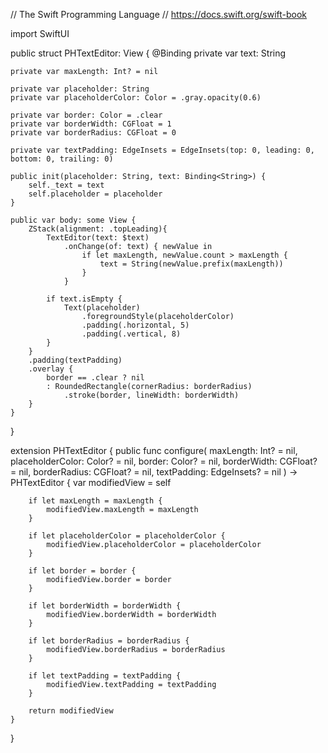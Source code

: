 // The Swift Programming Language
// https://docs.swift.org/swift-book

import SwiftUI

public struct PHTextEditor: View {
    @Binding private var text: String
    
    private var maxLength: Int? = nil
    
    private var placeholder: String
    private var placeholderColor: Color = .gray.opacity(0.6)
    
    private var border: Color = .clear
    private var borderWidth: CGFloat = 1
    private var borderRadius: CGFloat = 0
    
    private var textPadding: EdgeInsets = EdgeInsets(top: 0, leading: 0, bottom: 0, trailing: 0)
    
    public init(placeholder: String, text: Binding<String>) {
        self._text = text
        self.placeholder = placeholder
    }
    
    public var body: some View {
        ZStack(alignment: .topLeading){
            TextEditor(text: $text)
                .onChange(of: text) { newValue in
                    if let maxLength, newValue.count > maxLength {
                        text = String(newValue.prefix(maxLength))
                    }
                }
            
            if text.isEmpty {
                Text(placeholder)
                    .foregroundStyle(placeholderColor)
                    .padding(.horizontal, 5)
                    .padding(.vertical, 8)
            }
        }
        .padding(textPadding)
        .overlay {
            border == .clear ? nil
            : RoundedRectangle(cornerRadius: borderRadius)
                .stroke(border, lineWidth: borderWidth)
        }
    }
    
}

extension PHTextEditor {
    public func configure(
        maxLength: Int? = nil,
        placeholderColor: Color? = nil,
        border: Color? = nil,
        borderWidth: CGFloat? = nil,
        borderRadius: CGFloat? = nil,
        textPadding: EdgeInsets? = nil
    ) -> PHTextEditor {
        var modifiedView = self
        
        if let maxLength = maxLength {
            modifiedView.maxLength = maxLength
        }
        
        if let placeholderColor = placeholderColor {
            modifiedView.placeholderColor = placeholderColor
        }
        
        if let border = border {
            modifiedView.border = border
        }
        
        if let borderWidth = borderWidth {
            modifiedView.borderWidth = borderWidth
        }
        
        if let borderRadius = borderRadius {
            modifiedView.borderRadius = borderRadius
        }
        
        if let textPadding = textPadding {
            modifiedView.textPadding = textPadding
        }
        
        return modifiedView
    }
}
